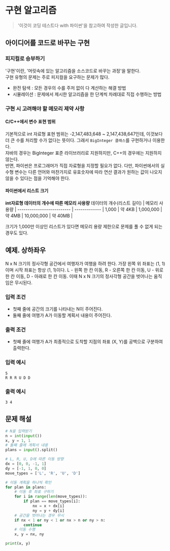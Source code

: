 # 구현 알고리즘
> '이것이 코딩 테스트다 with 파이썬'을 참고하여 작성한 글입니다.

## 아이디어를 코드로 바꾸는 구현 
### 피지컬로 승부하기
'구현'이란, '머릿속에 있는 알고리즘을 소스코드로 바꾸는 과정'을 말한다.<br>
구현 유형의 문제는 주로 피지컬을 요구하는 문제가 많다.
- 완전 탐색 : 모든 경우의 수를 주저 없이 다 계산하는 해결 방법
- 시뮬레이션 : 문제에서 제시한 알고리즘을 한 단계씩 차례대로 직접 수행하는 방법

### 구현 시 고려해야 할 메모리 제약 사항
#### C/C++에서 변수 표현 범위
기본적으로 int 자료형 표현 범위는 -2,147,483,648 ~ 2,147,438,647인데, 이것보다 더 큰 수를 처리할 수가 없다는 뜻이다. 그래서 `BigInteger 클래스`를 구현하거나 이용한다. <br>
자바의 경우는 BigInteger 표준 라이브러리로 지원하지만, C++의 경우에는 지원하지 않는다. <br>
반면, 파이썬은 프로그래머가 직접 자료형을 지정할 필요가 없다. 다만, 파이썬에서의 실수형 변수는 다른 언어와 마찬가지로 유효숫자에 따라 연산 결과가 원하는 값이 나오지 않을 수 있다는 점을 기억해야 한다.

#### 파이썬에서 리스트 크기
**int자료형 데이터의 개수에 따른 메모리 사용량**
데이터의 개수(리스트 길이) | 메모리 사용량 |
-------------------------- | ------------- |
1,000 | 약 4KB |
1,000,000 | 약 4MB |
10,000,000 | 약 40MB |

크기가 1,000만 이상인 리스트가 있다면 메모리 용량 제한으로 문제를 풀 수 없게 되는 경우도 있다.

## 예제. 상하좌우
N x N 크기의 정사각형 공간에서 여행자가 여행을 하려 한다. 가장 왼쪽 위 좌표는 (1, 1)이며 시작 좌표는 항상 (1, 1)이다. L - 왼쪽 한 칸 이동, R - 오른쪽 한 칸 이동, U - 위로 한 칸 이동, D - 아래로 한 칸 이동. 이때 N x N 크기의 정사각형 공간을 벗어나는 움직임은 무시된다.  

### 입력 조건
- 첫째 줄에 공간의 크기를 나타내는 N이 주어진다.
- 둘째 줄에 여행가 A가 이동할 계획서 내용이 주어진다.

### 출력 조건
- 첫째 줄에 여행가 A가 최종적으로 도착할 지점의 좌표 (X, Y)를 공백으로 구분하여 출력한다.

### 입력 예시
````
5
R R R U D D
````

### 출력 예시
````
3 4
````

## 문제 해설
````python
# N을 입력받기 
n = int(input())
x, y = 1, 1
# 둘째 줄에 계획서 내용
plans = input().split()

# L, R, U, D에 따른 이동 방향
dx = [0, 0, -1, 1]
dy = [-1, 1, 0, 0]
move_types = ['L', 'R', 'U', 'D']

# 이동 계획을 하나씩 확인
for plan in plans:
    # 이동 후 좌표 구하기
    for i in range(len(move_types)):
        if plan == move_types[i]:
            nx = x + dx[i]
            ny = y + dy[i]
    # 공간을 벗어나는 경우 무시
    if nx < 1 or ny < 1 or nx > n or ny > n:
        continue
    # 이동 수행
    x, y = nx, ny

print(x, y)
````